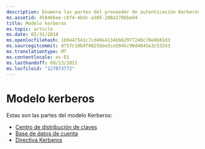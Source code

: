 ```yaml
---
description: Enumera las partes del proveedor de autenticación Kerberos.
ms.assetid: 458466ee-cbf4-4bdc-a305-208a1788bed4
title: Modelo kerberos
ms.topic: article
ms.date: 05/31/2018
ms.openlocfilehash: 1b0447541c7cd40a4134bb62977248c70e8681d3
ms.sourcegitcommit: d75fc10b9f0825bbe5ce5045c90d4045e3c53243
ms.translationtype: MT
ms.contentlocale: es-ES
ms.lasthandoff: 09/13/2021
ms.locfileid: "127073772"
---
```

# <a name="kerberos-model"></a>Modelo kerberos

Estas son las partes del modelo Kerberos:

-   [Centro de distribución de claves](key-distribution-center.md)
-   [Base de datos de cuenta](account-database.md)
-   [Directiva Kerberos](kerberos-policy.md)

 

 



